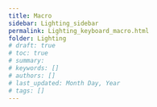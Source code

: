 ```yaml
---
title: Macro
sidebar: Lighting_sidebar
permalink: Lighting_keyboard_macro.html
folder: Lighting
# draft: true
# toc: true
# summary: 
# keywords: []
# authors: []
# last_updated: Month Day, Year
# tags: []
---
```

